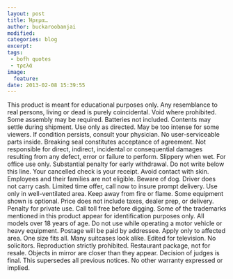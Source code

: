 ```yaml
---
layout: post
title: Ήρεμα…
author: buckaroobanjai
modified:
categories: blog
excerpt:
tags:
 - bofh quotes
 - τρελά
image:
  feature:
date: 2013-02-08 15:39:55
---
```


This product is meant for educational purposes only.  Any resemblance to real persons, living or dead is purely coincidental.  Void where prohibited.  Some assembly may be required.  Batteries not included.  Contents may settle during shipment.  Use only as directed.  May be too intense for some viewers. If condition persists, consult your physician.  No user-serviceable parts inside. Breaking seal constitutes acceptance of agreement.  Not responsible for direct, indirect, incidental or consequential damages resulting from any defect, error or failure to perform.  Slippery when wet.  For office use only.  Substantial penalty for early withdrawal.  Do not write below this line.  Your cancelled check is your receipt.  Avoid contact with skin.  Employees and their families are not eligible.  Beware of dog.  Driver does not carry cash.  Limited time offer, call now to insure prompt delivery.  Use only in well-ventilated area. Keep away from fire or flame.  Some equipment shown is optional.  Price does not include taxes, dealer prep, or delivery.  Penalty for private use.  Call toll free before digging.  Some of the trademarks mentioned in this product appear for identification purposes only.  All models over 18 years of age.  Do not use while operating a motor vehicle or heavy equipment.  Postage will be paid by addressee.  Apply only to affected area.  One size fits all.  Many suitcases look alike.  Edited for television.  No solicitors.  Reproduction strictly prohibited.  Restaurant package, not for resale.  Objects in mirror are closer than they appear.  Decision of judges is final.  This supersedes all previous notices.  No other warranty expressed or implied.
